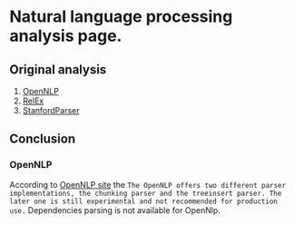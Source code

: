 # Natural language processing analysis page.

## Original analysis
 1. [OpenNLP](opennlp.md)
 1. [RelEx](relex.md)
 1. [StanfordParser](stanford-parser.md)

## Conclusion

### OpenNLP
According to [OpenNLP site](http://incubator.apache.org/opennlp/documentation/1.5.2-incubating/manual/opennlp.html#tools.parser.training) the
`The OpenNLP offers two different parser implementations, the chunking parser and the treeinsert parser. The later one is still experimental and not recommended for production use.`
Dependencies parsing is not available for OpenNlp.


